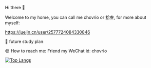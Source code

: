 <!---
chovrio/chovrio is a ✨ special ✨ repository because its `README.md` (this file) appears on your GitHub profile.
You can click the Preview link to take a look at your changes.
--->

Hi there 👋

Welcome to my home, you can call me chovrio or 拾叁, for more about myself:

https://juejin.cn/user/2577724084330846

🎃 future study plan

	
😪 How to reach me: Friend my WeChat id: chovrio

<!--- [![chovrio's GitHub stats](https://github-readme-stats.vercel.app/api?username=chovrio)](https://github.com/chovrio/github-readme-stats) --->

[![Top Langs](https://github-readme-stats.vercel.app/api/top-langs/?username=chovrio&layout=compact&hide=html)](https://github.com/anuraghazra/github-readme-stats)
